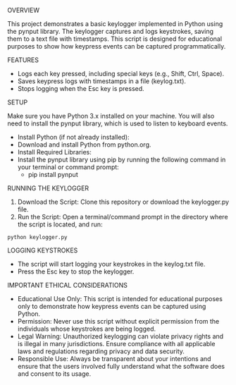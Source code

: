 OVERVIEW 

This project demonstrates a basic keylogger implemented in Python using the pynput library. The keylogger captures and logs keystrokes, saving them to a text file with timestamps. This script is designed for educational purposes to show how keypress events can be captured programmatically.

FEATURES

  - Logs each key pressed, including special keys (e.g., Shift, Ctrl, Space).
  - Saves keypress logs with timestamps in a file (keylog.txt).
  - Stops logging when the Esc key is pressed.

SETUP

Make sure you have Python 3.x installed on your machine. You will also need to install the pynput library, which is used to listen to keyboard events.
   - Install Python (if not already installed):
   - Download and install Python from python.org.
   - Install Required Libraries:
   - Install the pynput library using pip by running the following command in your terminal or command prompt:
       - pip install pynput

RUNNING THE KEYLOGGER

  1. Download the Script:
Clone this repository or download the keylogger.py file.
  2. Run the Script:
Open a terminal/command prompt in the directory where the script is located, and run:

    python keylogger.py

LOGGING KEYSTROKES 
  - The script will start logging your keystrokes in the keylog.txt file.
  - Press the Esc key to stop the keylogger.

IMPORTANT ETHICAL CONSIDERATIONS

  - Educational Use Only: This script is intended for educational purposes only to demonstrate how keypress events can be captured using Python.
  - Permission: Never use this script without explicit permission from the individuals whose keystrokes are being logged.
  - Legal Warning: Unauthorized keylogging can violate privacy rights and is illegal in many jurisdictions. Ensure compliance with all applicable laws and regulations regarding privacy and data security.
  - Responsible Use: Always be transparent about your intentions and ensure that the users involved fully understand what the software does and consent to its usage.






